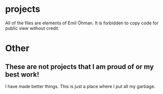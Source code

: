 # projects

All of the files are elements of Emil Öhman.
It is forbidden to copy code for public view without credit.

# Other
## These are not projects that I am proud of or my best work!
I have made better things. This is just a place where I put all my garbage.
